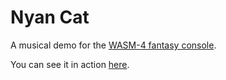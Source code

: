 # Nyan Cat

A musical demo for the [WASM-4 fantasy console](https://github.com/aduros/wasm4).

You can see it in action [here](https://wasm4.org/play/nyancat).
